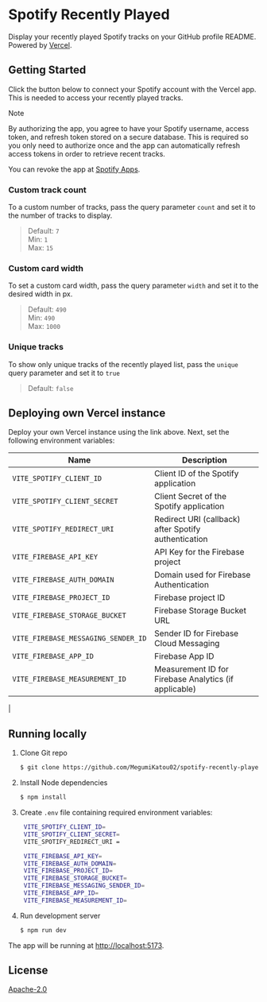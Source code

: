 # Spotify Recently Played

Display your recently played Spotify tracks on your GitHub profile README. Powered by [Vercel](https://vercel.com).

## Getting Started

Click the button below to connect your Spotify account with the Vercel app. This is needed to access your recently played tracks.

> [!NOTE]
> By authorizing the app, you agree to have your Spotify username, access token, and refresh token stored on a secure database. This is required so you only need to authorize once and the app can automatically refresh access tokens in order to retrieve recent tracks.
>
> You can revoke the app at [Spotify Apps](https://www.spotify.com/account/apps).

### Custom track count

To a custom number of tracks, pass the query parameter `count` and set it to the number of tracks to display.

> Default: `7`\
> Min: `1`\
> Max: `15`

### Custom card width

To set a custom card width, pass the query parameter `width` and set it to the desired width in px.

> Default: `490`\
> Min: `490`\
> Max: `1000`

### Unique tracks

To show only unique tracks of the recently played list, pass the `unique` query parameter and set it to `true`

> Default: `false`

## Deploying own Vercel instance

Deploy your own Vercel instance using the link above. Next, set the following environment variables:

| Name                       | Description                                   |
| -------------------------- | --------------------------------------------- |
| `VITE_SPOTIFY_CLIENT_ID` | Client ID of the Spotify application|
| `VITE_SPOTIFY_CLIENT_SECRET`     | Client Secret of the Spotify application|
| `VITE_SPOTIFY_REDIRECT_URI`    | Redirect URI (callback) after Spotify authentication                         |
| `VITE_FIREBASE_API_KEY`            | API Key for the Firebase project|
| `VITE_FIREBASE_AUTH_DOMAIN`      | Domain used for Firebase Authentication|
| `VITE_FIREBASE_PROJECT_ID` |	Firebase project ID|
| `VITE_FIREBASE_STORAGE_BUCKET`    | Firebase Storage Bucket URL|
| `VITE_FIREBASE_MESSAGING_SENDER_ID`    | Sender ID for Firebase Cloud Messaging|
| `VITE_FIREBASE_APP_ID`               |Firebase App ID|
|`VITE_FIREBASE_MEASUREMENT_ID`|Measurement ID for Firebase Analytics (if applicable)
|

## Running locally

1. Clone Git repo
   ```sh
   $ git clone https://github.com/MegumiKatou02/spotify-recently-played.git
   ```
2. Install Node dependencies
   ```sh
   $ npm install
   ```
3. Create `.env` file containing required environment variables:
   ```sh
    VITE_SPOTIFY_CLIENT_ID=
    VITE_SPOTIFY_CLIENT_SECRET=
    VITE_SPOTIFY_REDIRECT_URI = 

    VITE_FIREBASE_API_KEY=
    VITE_FIREBASE_AUTH_DOMAIN=
    VITE_FIREBASE_PROJECT_ID=
    VITE_FIREBASE_STORAGE_BUCKET=
    VITE_FIREBASE_MESSAGING_SENDER_ID=
    VITE_FIREBASE_APP_ID=
    VITE_FIREBASE_MEASUREMENT_ID=
   ```
4. Run development server
   ```sh
   $ npm run dev
   ```

The app will be running at [http://localhost:5173](http://localhost:5173).

## License

[Apache-2.0](LICENSE)

